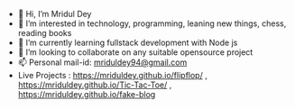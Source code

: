 - 👋 Hi, I’m Mridul Dey
- 👀 I’m interested in technology, programming, leaning new things, chess, reading books
- 🌱 I’m currently learning fullstack development with Node js
- 💞️ I’m looking to collaborate on any suitable opensource project
- 📫 Personal mail-id: mriduldey94@gmail.com
- Live Projects : https://mriduldey.github.io/flipflop/ , https://mriduldey.github.io/Tic-Tac-Toe/ , https://mriduldey.github.io/fake-blog
